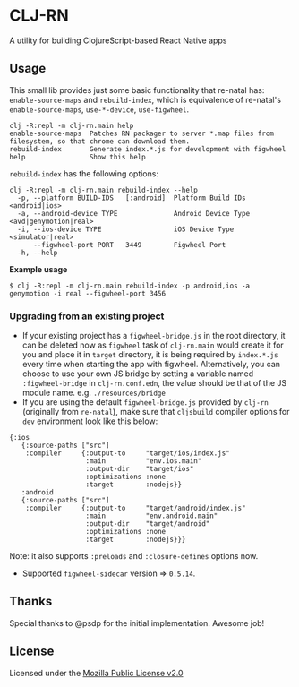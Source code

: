 # CLJ-RN

A utility for building ClojureScript-based React Native apps

## Usage

This small lib provides just some basic functionality that re-natal has: `enable-source-maps` and `rebuild-index`, which is equivalence of re-natal's `enable-source-maps`, `use-*-device`, `use-figwheel`.

```
clj -R:repl -m clj-rn.main help
enable-source-maps  Patches RN packager to server *.map files from filesystem, so that chrome can download them.
rebuild-index       Generate index.*.js for development with figwheel
help                Show this help
```

`rebuild-index` has the following options:
```
clj -R:repl -m clj-rn.main rebuild-index --help
  -p, --platform BUILD-IDS   [:android]  Platform Build IDs <android|ios>
  -a, --android-device TYPE              Android Device Type <avd|genymotion|real>
  -i, --ios-device TYPE                  iOS Device Type <simulator|real>
      --figwheel-port PORT   3449        Figwheel Port
  -h, --help
```

**Example usage**

```
$ clj -R:repl -m clj-rn.main rebuild-index -p android,ios -a genymotion -i real --figwheel-port 3456

```

### Upgrading from an existing project

- If your existing project has a `figwheel-bridge.js` in the root directory, it can be deleted now as `figwheel` task of `clj-rn.main` would create it for you and place it in `target` directory, it is being required by `index.*.js` every time when starting the app with figwheel. Alternatively, you can choose to use your own JS bridge by setting a variable named `:figwheel-bridge` in `clj-rn.conf.edn`, the value should be that of the JS module name. e.g. `./resources/bridge` 
- If you are using the default `figwheel-bridge.js` provided by `clj-rn` (originally from `re-natal`), make sure that `cljsbuild` compiler options for `dev` environment look like this below:
```
{:ios
   {:source-paths ["src"]
    :compiler     {:output-to     "target/ios/index.js"
                   :main          "env.ios.main"
                   :output-dir    "target/ios"
                   :optimizations :none
                   :target        :nodejs}}
   :android
   {:source-paths ["src"]
    :compiler     {:output-to     "target/android/index.js"
                   :main          "env.android.main"
                   :output-dir    "target/android"
                   :optimizations :none
                   :target        :nodejs}}}
```
Note: it also supports `:preloads` and `:closure-defines` options now.

- Supported `figwheel-sidecar` version => `0.5.14`.

## Thanks

Special thanks to @psdp for the initial implementation. Awesome job!

## License

Licensed under the [Mozilla Public License v2.0](LICENSE.md)
